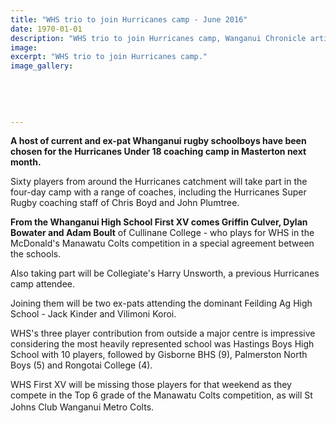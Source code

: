```yaml
---
title: "WHS trio to join Hurricanes camp - June 2016"
date: 1970-01-01
description: "WHS trio to join Hurricanes camp, Wanganui Chronicle article on 27/6/16..."
image: 
excerpt: "WHS trio to join Hurricanes camp."
image_gallery:
    
    
    
    
    
---
```


<p><strong>A host of current and ex-pat Whanganui rugby schoolboys have been chosen for the Hurricanes Under 18 coaching camp in Masterton next month.</strong></p>
<p>Sixty players from around the Hurricanes catchment will take part in the four-day camp with a range of coaches, including the Hurricanes Super Rugby coaching staff of Chris Boyd and John Plumtree.</p>
<p><strong>From the Whanganui High School First XV comes Griffin Culver, Dylan Bowater and Adam Boult</strong> of Cullinane College - who plays for WHS in the McDonald's Manawatu Colts competition in a special agreement between the schools.</p>
<p>Also taking part will be Collegiate's Harry Unsworth, a previous Hurricanes camp attendee.</p>
<p>Joining them will be two ex-pats attending the dominant Feilding Ag High School - Jack Kinder and Vilimoni Koroi.</p>
<p>WHS's three player contribution from outside a major centre is impressive considering the most heavily represented school was Hastings Boys High School with 10 players, followed by Gisborne BHS (9), Palmerston North Boys (5) and Rongotai College (4).</p>
<p>WHS First XV will be missing those players for that weekend as they compete in the Top 6 grade of the Manawatu Colts competition, as will St Johns Club Wanganui Metro Colts.<span style="line-height: 1.5;">&nbsp;</span></p>

